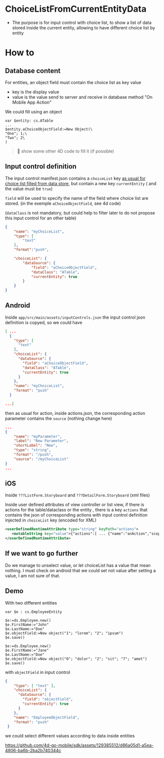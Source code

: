 #  ChoiceListFromCurrentEntityData

- The purpose is for input control with choice list, to show a list of data stored inside the current entity, allowing to have different choice list by entity

# How to

## Database content

For entities, an object field must contain the choice list as key value
- key is the display value
- value is the value send to server and receive in database method "On Mobile App Action"

We could fill using an object

```4d
var $entity: cs.ATable
...
$entity.aChoiceObjectField:=New Object(\
"One"; 1;\
"Two"; 2\
)
```

> 🚧 show some other 4D code to fill it (if possible)

## Input control definition

The input control manifest.json contains a `choiceList` key [as usual for choice list filled from data store](https://developer.4d.com/go-mobile/docs/project-definition/actions#dynamic-choice-lists), but contain a new key `currentEntity` ( and the value must be `true`)

`field` will be used to specify the name of the field where choice list are stored. (in the exemple `aChoiceObjectField`, see 4d code)

(`dataClass` is not mandatory, but could help to filter later to do not propose this input control for an other table)

```json
{
    "name": "myChoiceList",
    "type": [
        "text"
    ],
    "format":"push",

    "choiceList": {
        "dataSource": {
            "field": "aChoiceObjectField",
            "dataClass": "ATable",
            "currentEntity": true
        }
    }
}
```

##  Android

Inside `app/src/main/assets/inputControls.json` the input control json definition is copyed, so we could have

```json
[ ...
  {
    "type": [
      "text"
    ],
    "choiceList": {
      "dataSource": {
        "field": "aChoiceObjectField",
        "dataClass": "ATable",
        "currentEntity": true
      }
    },
    "name": "myChoiceList",
    "format": "push"
  }

...]
```

then as usual for action, inside actions.json, the corresponding action parameter contains the `source` (nothing change here)

```json
...
{
    "name": "myParameter",
    "label": "New Parameter",
    "shortLabel": "New",
    "type": "string",
    "format": "/push",
    "source": "/myChoiceList"
}
...
```

##  iOS

Inside `???ListForm.Storyboard` and `???DetailForm.Storyboard` (xml files)

Inside user defined attributes of view controller or list view, if there is actions for the table/dataclass or the entity , there is a key `actions` that contains the json of corresponding actions with input control definition injected in `choiceList` key (encoded for XML)

```xml
<userDefinedRuntimeAttribute type="string" keyPath="actions">
   <mutableString key="value">{"actions":[ ... {"name":"anAction","scope":"currentEntity", ... ,"parameters":[{"name":"newParameter","label":"New Parameter","shortLabel":"New","type":"string","choiceList":{"dataSource":{"dataClass":"ATable","field":"aChoiceObjectField","currentEntity":true}}}...]}]}</mutableString>
</userDefinedRuntimeAttribute>
```

## If we want to go further

Do we manage to unselect value, or let choiceList has a value that mean nothing. I must check on android that we could set not value after setting a value, I am not sure of that.


## Demo

With two different entities
```4d
var $e : cs.EmployeeEntity

$e:=ds.Employee.new()
$e.FirstName:="John"
$e.LastName:="Doe"
$e.objectField:=New object("1"; "lorem"; "2"; "ipsum")
$e.save()

$e:=ds.Employee.new()
$e.FirstName:="Jane"
$e.LastName:="Doe"
$e.objectField:=New object("0"; "dolor"; "2"; "sit"; "7"; "amet")
$e.save()
```
 with `objectField` in input control

```json
{
    "type": [ "text" ],
    "choiceList": {
      "dataSource": {
        "field": "objectField",
        "currentEntity": true
      }
    },
    "name": "EmployeeObjectField",
    "format": "push"
 }
```

we could select different values according to data inside entities

https://github.com/4d-go-mobile/sdk/assets/129385512/d86a05d1-a5ea-4806-ba6b-2ba2b740344c

